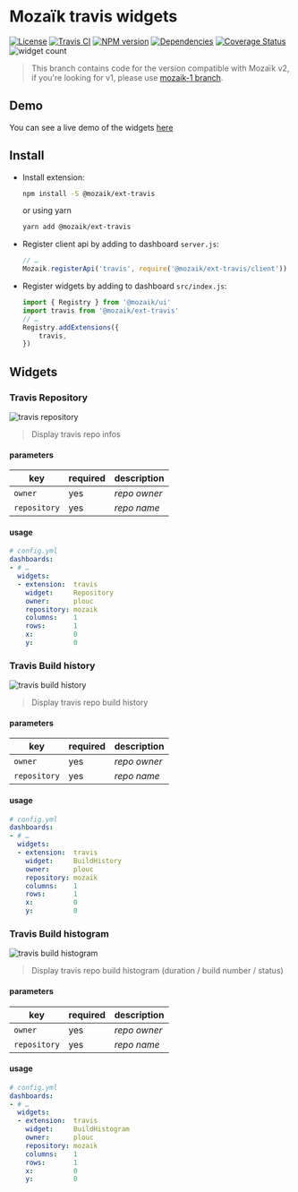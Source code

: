 # Mozaïk travis widgets

[![License][license-image]][license-url]
[![Travis CI][travis-image]][travis-url]
[![NPM version][npm-image]][npm-url]
[![Dependencies][gemnasium-image]][gemnasium-url]
[![Coverage Status][coveralls-image]][coveralls-url]
![widget count][widget-count-image]

> This branch contains code for the version compatible with
> Mozaïk v2, if you're looking for v1, please use
> [mozaik-1 branch](https://github.com/plouc/mozaik-ext-travis/tree/mozaik-1).

## Demo

You can see a live demo of the widgets [here](https://mozaik-ext-travis-v2.herokuapp.com/)

## Install

- Install extension:

  ```sh
  npm install -S @mozaik/ext-travis
  ```
  
  or using yarn
  
  ```sh
  yarn add @mozaik/ext-travis
  ```

- Register client api by adding to dashboard `server.js`:

  ```javascript
  // …
  Mozaik.registerApi('travis', require('@mozaik/ext-travis/client'))
  ```

- Register widgets by adding to dashboard `src/index.js`:

  ```javascript
  import { Registry } from '@mozaik/ui'
  import travis from '@mozaik/ext-travis'
  // … 
  Registry.addExtensions({
      travis,
  })
  ```

## Widgets

### Travis Repository

![travis repository](https://raw.githubusercontent.com/plouc/mozaik-ext-travis/master/preview/travis.repository.png)

> Display travis repo infos

#### parameters

key          | required | description
-------------|----------|---------------
`owner`      | yes      | *repo owner*
`repository` | yes      | *repo name*

#### usage

``` yaml
# config.yml
dashboards:
- # …
  widgets:
  - extension:  travis
    widget:     Repository
    owner:      plouc
    repository: mozaik
    columns:    1
    rows:       1
    x:          0
    y:          0
```


### Travis Build history

![travis build history](https://raw.githubusercontent.com/plouc/mozaik-ext-travis/master/preview/travis.build_history.png)

> Display travis repo build history

#### parameters

key          | required | description
-------------|----------|---------------
`owner`      | yes      | *repo owner*
`repository` | yes      | *repo name*

#### usage

``` yaml
# config.yml
dashboards:
- # …
  widgets:
  - extension:  travis
    widget:     BuildHistory
    owner:      plouc
    repository: mozaik
    columns:    1
    rows:       1
    x:          0
    y:          0
```


### Travis Build histogram

![travis build histogram](https://raw.githubusercontent.com/plouc/mozaik-ext-travis/master/preview/travis.build_histogram.png)

> Display travis repo build histogram (duration / build number / status)

#### parameters

key          | required | description
-------------|----------|---------------
`owner`      | yes      | *repo owner*
`repository` | yes      | *repo name*

#### usage

``` yaml
# config.yml
dashboards:
- # …
  widgets:
  - extension:  travis
    widget:     BuildHistogram
    owner:      plouc
    repository: mozaik
    columns:    1
    rows:       1
    x:          0
    y:          0
```


[license-image]: https://img.shields.io/github/license/plouc/mozaik-ext-travis.svg?style=flat-square
[license-url]: https://github.com/plouc/mozaik-ext-travis/blob/master/LICENSE.md
[travis-image]: https://img.shields.io/travis/plouc/mozaik-ext-travis.svg?style=flat-square
[travis-url]: https://travis-ci.org/plouc/mozaik-ext-travis
[npm-image]: https://img.shields.io/npm/v/@mozaik/ext-travis.svg?style=flat-square
[npm-url]: https://www.npmjs.com/package/@mozaik/ext-travis
[gemnasium-image]: https://img.shields.io/gemnasium/plouc/mozaik-ext-travis.svg?style=flat-square
[gemnasium-url]: https://gemnasium.com/plouc/mozaik-ext-travis
[coveralls-image]: https://img.shields.io/coveralls/plouc/mozaik-ext-travis/master.svg?style=flat-square
[coveralls-url]: https://coveralls.io/github/plouc/mozaik-ext-travis?branch=master
[widget-count-image]: https://img.shields.io/badge/widgets-x3-green.svg?style=flat-square